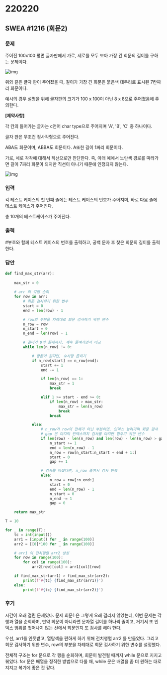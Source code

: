 # 220220



## SWEA #1216 (회문2)



### 문제

주어진 100x100 평면 글자판에서 가로, 세로를 모두 보아 가장 긴 회문의 길이를 구하는 문제이다.
 

 ![img](https://swexpertacademy.com/main/common/fileDownload.do?downloadType=CKEditorImages&fileId=AV2XWRy6DYwBBASl)


위와 같은 글자 판이 주어졌을 때, 길이가 가장 긴 회문은 붉은색 테두리로 표시된 7칸짜리 회문이다.

예시의 경우 설명을 위해 글자판의 크기가 100 x 100이 아닌 8 x 8으로 주어졌음에 주의한다.

**[제약사항]**

각 칸의 들어가는 글자는 c언어 char type으로 주어지며 'A', 'B', 'C' 중 하나이다.

글자 판은 무조건 정사각형으로 주어진다.

ABA도 회문이며, ABBA도 회문이다. A또한 길이 1짜리 회문이다.

가로, 세로 각각에 대해서 직선으로만 판단한다. 즉, 아래 예에서 노란색 경로를 따라가면 길이 7짜리 회문이 되지만 직선이 아니기 때문에 인정되지 않는다. 
 

![img](https://swexpertacademy.com/main/common/fileDownload.do?downloadType=CKEditorImages&fileId=AV2XWU-aDY0BBASl)



### 입력

각 테스트 케이스의 첫 번째 줄에는 테스트 케이스의 번호가 주어지며, 바로 다음 줄에 테스트 케이스가 주어진다.

총 10개의 테스트케이스가 주어진다.



### 출력

\#부호와 함께 테스트 케이스의 번호를 출력하고, 공백 문자 후 찾은 회문의 길이를 출력한다.



### 답안

```python
def find_max_str(arr):
    
    max_str = 0
    
    # arr 의 각행 순회
    for row in arr:
        # 회문 검사하기 위한 변수
        start = 0
        end = len(row) - 1

        # row의 부분을 차례대로 회문 검사하기 위한 변수
        n_row = row
        n_start = 0
        n_end = len(row) - 1

        # 길이가 0이 될때까지, 계속 줄여가면서 비교
        while len(n_row) != 0:

            # 양끝이 같다면, 수사망 좁히기
            if n_row[start] == n_row[end]:
                start += 1
                end -= 1

                if len(n_row) == 1:
                    max_str = 1
                    break

                elif 1 >= start - end >= 0:
                    if len(n_row) > max_str:
                        max_str = len(n_row)
                        break
                    break

            else:
                # n_row가 row의 전체가 아닌 부분이면, 인덱스 늘려가며 회문 검사
                # gap 은 마지막 인덱스까지 검사를 마치면 멈추기 위한 변수
                if len(row) - len(n_row) and len(row) - len(n_row) > gap:
                    n_start += 1
                    end = len(n_row) - 1
                    n_row = row[n_start:n_start + end + 1:]
                    start = 0
                    gap += 1

                # 검사를 마쳤다면, n_row 줄여서 검사 반복
                else:
                    n_row = row[:n_end:]
                    start = 0
                    end = len(n_row) - 1
                    n_start = 0
                    n_end -= 1
                    gap = 0

    return max_str

T = 10

for _ in range(T):
    tc = int(input())
    arr1 = [input() for _ in range(100)]
    arr2 = [[0]*100 for _ in range(100)]

    # arr1 의 전치행렬 arr2 생성
    for row in range(100):
        for col in range(100):
            arr2[row][col] = arr1[col][row]

    if find_max_str(arr1) > find_max_str(arr2):
        print(f'#{tc} {find_max_str(arr1)}')
    else:
        print(f'#{tc} {find_max_str(arr2)}')
```



### 후기

시간이 오래 걸린 문제였다. 문제 회문1 은 그렇게 오래 걸리지 않았는데, 이번 문제는 각 행과 열을 순회하며, 만약 회문이 아니라면 문자열 길이를 하나씩 줄이고, 거기서 또 인덱스 범위를 벗어나지 않는 선에서 회문인지 또 검사를 해야 한다.



우선, arr1를 인풋받고, 열탐색을 편하게 하기 위해 전치행렬 arr2 를 만들었다. 그리고 회문 검사하기 위한 변수, row의 부분을 차례대로 회문 검사하기 위한 변수를 설정했다.



전체적 구조는 for 문으로 각 행을 순회하며, 회문이 발견될 때까지 while 문으로 지지고 볶았다. for 문은 배열을 정직한 방법으로 다룰 때, while 문은 배열을 좀 더 원하는 대로 지지고 볶기에 좋은 것 같다.


